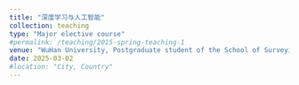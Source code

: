 ```yaml
---
title: "深度学习与人工智能"
collection: teaching
type: "Major elective course"
#permalink: /teaching/2015-spring-teaching-1
venue: "WuHan University, Postgraduate student of the School of Surveying and Mapping, Class of 2024"
date: 2025-03-02
#location: "City, Country"
---
```

